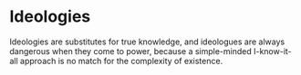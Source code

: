 # Ideologies

Ideologies are substitutes for true knowledge, and ideologues are always dangerous when they come to power, because a simple-minded I-know-it-all approach is no match for the complexity of existence.
